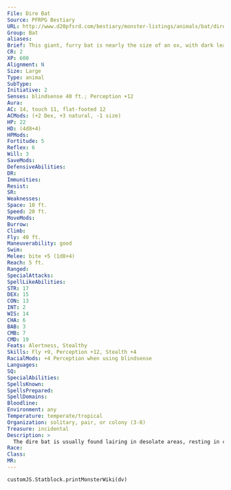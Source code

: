 ```yaml
---
File: Dire Bat
Source: PFRPG Bestiary
URL: http://www.d20pfsrd.com/bestiary/monster-listings/animals/bat/dire-bat
Group: Bat
aliases: 
Brief: This giant, furry bat is nearly the size of an ox, with dark leathery wings that open wider than two men with arms outstretched.
CR: 2
XP: 600
Alignment: N
Size: Large
Type: animal
SubType: 
Initiative: 2
Senses: blindsense 40 ft.; Perception +12
Aura: 
AC: 14, touch 11, flat-footed 12
ACMods: (+2 Dex, +3 natural, -1 size)
HP: 22
HD: (4d8+4)
HPMods: 
Fortitude: 5
Reflex: 6
Will: 3
SaveMods: 
DefensiveAbilities: 
DR: 
Immunities: 
Resist: 
SR: 
Weaknesses: 
Space: 10 ft.
Speed: 20 ft.
MoveMods: 
Burrow: 
Climb: 
Fly: 40 ft.
Maneuverability: good
Swim: 
Melee: bite +5 (1d8+4)
Reach: 5 ft.
Ranged: 
SpecialAttacks: 
SpellLikeAbilities: 
STR: 17
DEX: 15
CON: 13
INT: 2
WIS: 14
CHA: 6
BAB: 3
CMB: 7
CMD: 19
Feats: Alertness, Stealthy
Skills: Fly +9, Perception +12, Stealth +4
RacialMods: +4 Perception when using blindsense
Languages: 
SQ: 
SpecialAbilities: 
SpellsKnown: 
SpellsPrepared: 
SpellDomains: 
Bloodline: 
Environment: any
Temperature: temperate/tropical
Organization: solitary, pair, or colony (3-8)
Treasure: incidental
Description: >
  The dire bat is usually found lairing in desolate areas, resting in caves or other secluded areas during the day and taking to the skies in search of prey at night. This immense creature has an average wingspan of 15 feet and weighs roughly 200 pounds. The dire bat generally doesn't shelter in groups larger than eight, often living a solitary life. A dire bat prefers feeding on livestock and herd animals. Dire Bat Animal Companion Starting Statistics: Size Medium; Speed 20 ft., fly 40 ft. (good); AC +0 natural armor; Attack bite (1d6); Ability Scores Str 9, Dex 17, Con 9, Int 2, Wis 14, Cha 6; Special Qualities blindsense 40 ft. 7th-Level Advancement: Size Large; AC +3 natural armor; Attack bite (1d8); Ability Scores Str +8, Dex -2, Con +4.
Race: 
Class: 
MR: 
---
```

```dataviewjs
customJS.Statblock.printMonsterWiki(dv)
```
